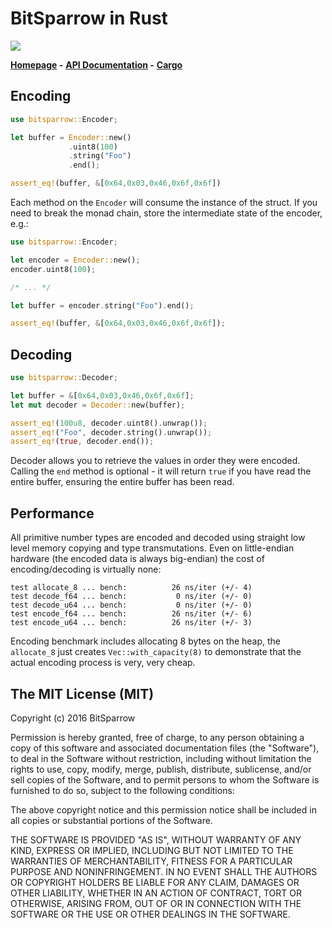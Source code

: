 # BitSparrow in Rust

![](https://api.travis-ci.org/bitsparrow/bitsparrow-rust.svg)

**[Homepage](http://bitsparrow.io/) -**
**[API Documentation](http://bitsparrow.io/doc/bitsparrow/) -**
**[Cargo](https://crates.io/crates/bitsparrow)**

## Encoding

```rust
use bitsparrow::Encoder;

let buffer = Encoder::new()
             .uint8(100)
             .string("Foo")
             .end();

assert_eq!(buffer, &[0x64,0x03,0x46,0x6f,0x6f])
```

Each method on the `Encoder` will consume the instance of the
struct. If you need to break the monad chain, store the
intermediate state of the encoder, e.g.:

```rust
use bitsparrow::Encoder;

let encoder = Encoder::new();
encoder.uint8(100);

/* ... */

let buffer = encoder.string("Foo").end();

assert_eq!(buffer, &[0x64,0x03,0x46,0x6f,0x6f]);
```

## Decoding

```rust
use bitsparrow::Decoder;

let buffer = &[0x64,0x03,0x46,0x6f,0x6f];
let mut decoder = Decoder::new(buffer);

assert_eq!(100u8, decoder.uint8().unwrap());
assert_eq!("Foo", decoder.string().unwrap());
assert_eq!(true, decoder.end());
```

Decoder allows you to retrieve the values in order they were
encoded. Calling the `end` method is optional - it will return
`true` if you have read the entire buffer, ensuring the entire
buffer has been read.

## Performance

All primitive number types are encoded and decoded using straight
low level memory copying and type transmutations. Even on
little-endian hardware (the encoded data is always big-endian) the
cost of encoding/decoding is virtually none:

```
test allocate_8 ... bench:          26 ns/iter (+/- 4)
test decode_f64 ... bench:           0 ns/iter (+/- 0)
test decode_u64 ... bench:           0 ns/iter (+/- 0)
test encode_f64 ... bench:          26 ns/iter (+/- 6)
test encode_u64 ... bench:          26 ns/iter (+/- 3)
```

Encoding benchmark includes allocating 8 bytes on the heap, the
`allocate_8` just creates `Vec::with_capacity(8)` to demonstrate that
the actual encoding process is very, very cheap.

## The MIT License (MIT)

Copyright (c) 2016 BitSparrow

Permission is hereby granted, free of charge, to any person obtaining a copy
of this software and associated documentation files (the "Software"), to deal
in the Software without restriction, including without limitation the rights
to use, copy, modify, merge, publish, distribute, sublicense, and/or sell
copies of the Software, and to permit persons to whom the Software is
furnished to do so, subject to the following conditions:

The above copyright notice and this permission notice shall be included in all
copies or substantial portions of the Software.

THE SOFTWARE IS PROVIDED "AS IS", WITHOUT WARRANTY OF ANY KIND, EXPRESS OR
IMPLIED, INCLUDING BUT NOT LIMITED TO THE WARRANTIES OF MERCHANTABILITY,
FITNESS FOR A PARTICULAR PURPOSE AND NONINFRINGEMENT. IN NO EVENT SHALL THE
AUTHORS OR COPYRIGHT HOLDERS BE LIABLE FOR ANY CLAIM, DAMAGES OR OTHER
LIABILITY, WHETHER IN AN ACTION OF CONTRACT, TORT OR OTHERWISE, ARISING FROM,
OUT OF OR IN CONNECTION WITH THE SOFTWARE OR THE USE OR OTHER DEALINGS IN THE
SOFTWARE.
